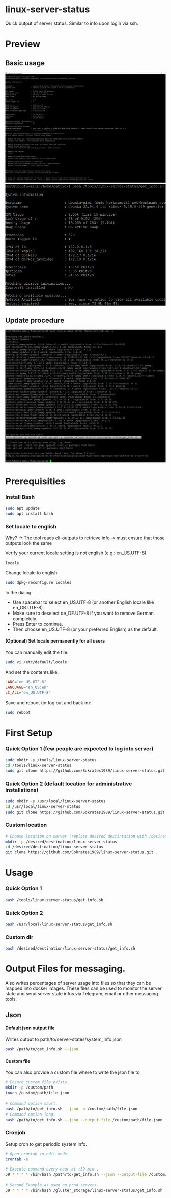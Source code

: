 # linux-server-status
Quick output of server status. Similar to info upon login via ssh.

# Preview

## Basic usage
![Basic usage](demo-media/screenshots/basic_usage.png) ![Basic usage Zoomed](demo-media/screenshots/basic_usage_zoomed.png) 

## Update procedure
![Update usage](demo-media/screenshots/update_usage.png)

# Prerequisities
### Install Bash

```bash
sudo apt update
sudo apt install bash
```

### Set locale to english

Why? -> The tool reads cli-outputs to retrieve info -> must ensure that those outputs look the same

Verify your current locale setting is not english (e.g.: en_US.UTF-8)
```bash
locale
```

Change locale to english
```bash
sudo dpkg-reconfigure locales
```
In the dialog:
- Use spacebar to select en_US.UTF-8 (or another English locale like en_GB.UTF-8).
- Make sure to deselect de_DE.UTF-8 if you want to remove German completely.
- Press Enter to continue.
- Then choose en_US.UTF-8 (or your preferred English) as the default.

#### (Optional) Set locale permanently for all users
You can manually edit the file:

```bash
sudo vi /etc/default/locale
```
And set the contents like:


```ini
LANG="en_US.UTF-8"
LANGUAGE="en_US:en"
LC_ALL="en_US.UTF-8"
```

Save and reboot (or log out and back in):
```bash
sudo reboot
```


# First Setup

### Quick Option 1 (few people are expected to log into server)
```bash
sudo mkdir -p /tools/linux-server-status
cd /tools/linux-server-status
sudo git clone https://github.com/Sokrates1989/linux-server-status.git .
```

### Quick Option 2 (default location for administrative installations)
```bash
sudo mkdir -p /usr/local/linux-server-status
cd /usr/local/linux-server-status
sudo git clone https://github.com/Sokrates1989/linux-server-status.git .
```

### Custom location
```bash
# Choose location on server (replace desired destintation with /desired/destination).
mkdir -p /desired/destination/linux-server-status
cd /desired/destination/linux-server-status
git clone https://github.com/Sokrates1989/linux-server-status.git .
```


# Usage

### Quick Option 1
```bash
bash /tools/linux-server-status/get_info.sh
```
### Quick Option 2
```bash
bash /usr/local/linux-server-status/get_info.sh
```
### Custom dir 
```bash
bash /desired/destination/linux-server-status/get_info.sh
```

# Output Files for messaging.
Also writes percentages of server usage into files so that they can be mapped into docker images. These files can be used to monitor the server state and send server state infos via Telegram, email or other messaging tools.

## Json

#### Default json output file
Writes output to path/to/server-states/system_info.json
```bash
bash /path/to/get_info.sh --json
```

#### Custom file
You can also provide a custom file where to write the json file to
```bash
# Ensure custom file exists.
mkdir -p /custom/path
touch /custom/path/file.json

# Command option short.
bash /path/to/get_info.sh --json -o /custom/path/file.json
# Command option long.
bash /path/to/get_info.sh --json --output-file /custom/path/file.json
```


### Cronjob
Setup cron to get periodic system info.

```bash
# Open crontab in edit mode.
crontab -e
```

```bash
# Execute command every hour at :59 min .
59 * * * * /bin/bash /path/to/get_info.sh --json --output-file /custom/path/file.json

# Second Example as used on prod servers.
59 * * * * /bin/bash /gluster_storage/linux-server-status/get_info.sh --json --output-file /serverInfo/system_info.json
```



